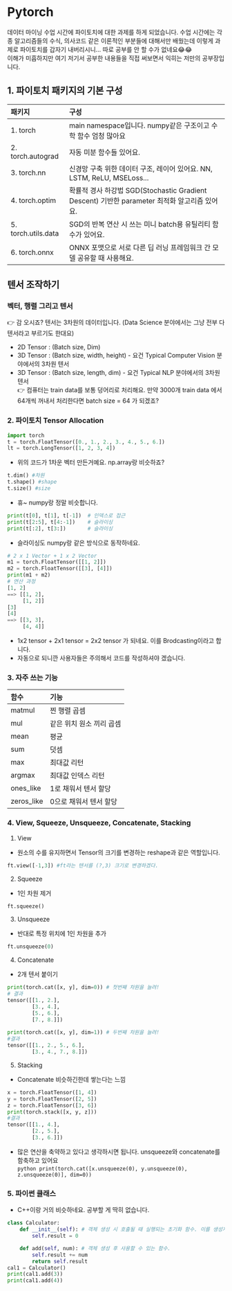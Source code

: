 # Pytorch
데이터 마이닝 수업 시간에 파이토치에 대한 과제를 하게 되었습니다. 수업 시간에는 각종 알고리즘들의 수식, 의사코드 같은 이론적인 부분들에 대해서만 배웠는데 이렇게 과제로 파이토치를 갑자기 내버리시니... 따로 공부를 안 할 수가 없네요😂😂 <br>이해가 미흡하지만 여기 저기서 공부한 내용들을 직접 써보면서 익히는 저만의 공부장입니다.
## 1. 파이토치 패키지의 기본 구성
|패키지|구성|
|:---|:---|
|1. torch|main namespace입니다. numpy같은 구조이고 수학 함수 엄청 많아요|
|2. torch.autograd|자동 미분 함수들 있어요.
|3. torch.nn|신경망 구축 위한 데이터 구조, 레이어 있어요. NN, LSTM, ReLU, MSELoss...|
|4. torch.optim|확률적 경사 하강법 SGD(Stochastic Gradient Descent) 기반한 parameter 최적화 알고리즘 있어요.
|5. torch.utils.data|SGD의 반복 연산 시 쓰는 미니 batch용 유틸리티 함수가 있어요.
|6. torch.onnx|ONNX 포맷으로 서로 다른 딥 러닝 프레임워크 간 모델 공유할 때 사용해요.
## 텐서 조작하기
### 벡터, 행렬 그리고 텐서 <br>
👉 감 오시죠? 텐서는 3차원의 데이터입니다. (Data Science 분야에서는 그냥 전부 다 텐서라고 부르기도 한대요)
- 2D Tensor : (Batch size, Dim)
- 3D Tensor : (Batch size, width, height) - 요건 Typical Computer Vision 분야에서의 3차원 텐서
- 3D Tensor : (Batch size, length, dim) - 요건 Typical NLP 분야에서의 3차원 텐서 
<br>👉 컴퓨터는 train data를 보통 덩어리로 처리해요. 만약 3000개 train data 에서 64개씩 꺼내서 처리한다면 batch size = 64 가 되겠죠?
### 2. 파이토치 Tensor Allocation
```python
import torch
t = torch.FloatTensor([0., 1., 2., 3., 4., 5., 6.])
lt = torch.LongTensor([1, 2, 3, 4])
```
- 위의 코드가 1차운 벡터 만든거예요. np.array랑 비슷하죠?
```python
t.dim() #차원
t.shape() #shape
t.size() #size
```
- 휴~ numpy랑 정말 비슷합니다.
```python
print(t[0], t[1], t[-1])  # 인덱스로 접근
print(t[2:5], t[4:-1])    # 슬라이싱
print(t[:2], t[3:])       # 슬라이싱
```
- 슬라이싱도 numpy랑 같은 방식으로 동작하네요.
```python
# 2 x 1 Vector + 1 x 2 Vector
m1 = torch.FloatTensor([[1, 2]])
m2 = torch.FloatTensor([[3], [4]])
print(m1 + m2)
# 연산 과정
[1, 2]
==> [[1, 2],
     [1, 2]]
[3]
[4]
==> [[3, 3],
     [4, 4]]
```
- 1x2 tensor + 2x1 tensor = 2x2 tensor 가 되네요. 이를 Brodcasting이라고 합니다.
- 자동으로 되니깐 사용자들은 주의해서 코드를 작성하셔야 겠습니다.
### 3. 자주 쓰는 기능
|함수|기능|
|:---|:---|
|matmul|찐 행렬 곱셈|
|mul|같은 위치 원소 끼리 곱셈|
|mean|평균|
|sum|덧셈|
|max|최대값 리턴|
|argmax|최대값 인덱스 리턴|
|ones_like|1로 채워서 텐서 할당|
|zeros_like |0으로 채워서 텐서 할당|

### 4. View, Squeeze, Unsqueeze, Concatenate, Stacking
1. View
- 원소의 수를 유지하면서 Tensor의 크기를 변경하는 reshape과 같은 역할입니다.
```python
ft.view([-1,3]) #ft라는 텐서를 (?,3) 크기로 변경하겠다.
```
2. Squeeze
- 1인 차원 제거
```python
ft.squeeze()
```
3. Unsqueeze
- 반대로 특정 위치에 1인 차원을 추가
```python
ft.unsqueeze(0)
```
4. Concatenate
- 2개 텐서 붙이기
```python
print(torch.cat([x, y], dim=0)) # 첫번째 차원을 늘려!
# 결과
tensor([[1., 2.],
        [3., 4.],
        [5., 6.],
        [7., 8.]])
        
print(torch.cat([x, y], dim=1)) # 두번째 차원을 늘려!
#결과
tensor([[1., 2., 5., 6.],
        [3., 4., 7., 8.]])
```
5. Stacking
- Concatenate 비슷하긴한데 쌓는다는 느낌
```python
x = torch.FloatTensor([1, 4])
y = torch.FloatTensor([2, 5])
z = torch.FloatTensor([3, 6])
print(torch.stack([x, y, z]))
#결과
tensor([[1., 4.],
        [2., 5.],
        [3., 6.]])
```
- 많은 연산을 축약하고 있다고 생각하시면 됩니다.  unsqueeze와 concatenate를 함축하고 있어요 <br>
```python print(torch.cat([x.unsqueeze(0), y.unsqueeze(0), z.unsqueeze(0)], dim=0)) ```
### 5. 파이썬 클래스
- C++이랑 거의 비슷하네요. 공부할 게 딱히 없습니다.
```python
class Calculator:
    def __init__(self): # 객체 생성 시 호출될 때 실행되는 초기화 함수. 이를 생성자라고 한다.
        self.result = 0

    def add(self, num): # 객체 생성 후 사용할 수 있는 함수.
        self.result += num
        return self.result
cal1 = Calculator()
print(cal1.add(3))
print(cal1.add(4))
```
